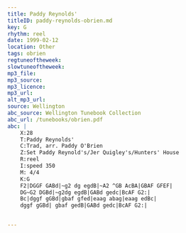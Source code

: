 ```yaml
---
title: Paddy Reynolds'
titleID: paddy-reynolds-obrien.md
key: G
rhythm: reel
date: 1999-02-12
location: Other
tags: obrien
regtuneoftheweek:
slowtuneoftheweek:
mp3_file:
mp3_source:
mp3_licence:
mp3_url:
alt_mp3_url:
source: Wellington
abc_source: Wellington Tunebook Collection
abc_url: /tunebooks/obrien.pdf
abc: |
    X:28
    T:Paddy Reynolds'
    C:Trad, arr. Paddy O'Brien
    Z:Set Paddy Reynold's/Jer Quigley's/Hunters' House
    R:reel
    I:speed 350
    M: 4/4
    K:G
    F2|DGGF GABd|~g2 dg egdB|~A2 ^GB AcBA|GBAF GFEF|
    DG~G2 DGBd|~g2dg egdB|GABd gedc|BcAF G2:|
    Bc|dggf gGBd|gbaf gfed|eaag abag|eaag edBc|
    dggf gGBd| gbaf gedB|GABd gedc|BcAF G2:|
    

---
```

